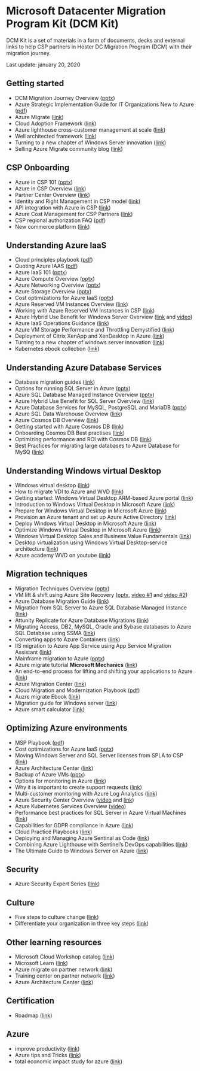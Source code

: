 # Microsoft Datacenter Migration Program Kit (DCM Kit)
  
DCM Kit is a set of materials in a form of documents, decks and external links to help CSP partners in Hoster DC Migration Program (DCM) with their migration journey.

Last update: january 20, 2020

## Getting started

- DCM Migration Journey Overview ([pptx](https://github.com/Microsoft/dcmkit/blob/master/files/DCM%20Migration%20Journey%20Overview.pptx?raw=true))
- Azure Strategic Implementation Guide for IT Organizations New to Azure ([pdf](/files/Azure_Strategic_Implementation_Guide_for_IT_Organizations_New_to_Azure.pdf))
- Azure Migrate ([link](https://azure.microsoft.com/en-us/services/azure-migrate/))
- Cloud Adoption Framework ([link](https://docs.microsoft.com/en-us/azure/architecture/cloud-adoption/))
- Azure lighthouse cross-customer management at scale ([link](https://azure.microsoft.com/en-us/services/azure-lighthouse/))
- Well architected framework ([link](https://docs.microsoft.com/en-us/azure/architecture/framework/))
- Turning to a new chapter of Windows Server innovation ([link](https://azure.microsoft.com/en-us/blog/turn-to-a-new-chapter-of-windows-server-innovation/))
- Selling Azure Migrate community blog ([link](https://www.microsoftpartnercommunity.com/t5/Selling-Azure-Migrate/gp-p/AzureMigrate))

## CSP Onboarding

- Azure in CSP 101 ([pptx](https://github.com/Microsoft/dcmkit/blob/master/files/Azure%20in%20CSP%20101.pptx?raw=true))
- Azure in CSP Overview ([link](https://docs.microsoft.com/en-us/azure/cloud-solution-provider/overview/azure-csp-overview))
- Partner Center Overview ([link](https://docs.microsoft.com/en-us/azure/cloud-solution-provider/overview/partner-center-overview))
- Identity and Right Management in CSP model ([link](https://blogs.technet.microsoft.com/hybridcloudbp/2017/06/05/identity-and-rights-management-in-csp-model-part2))
- API integration with Azure in CSP ([link](https://docs.microsoft.com/en-us/azure/cloud-solution-provider/integration/available-apis-overview))
- Azure Cost Management for CSP Partners ([link](https://docs.microsoft.com/azure/cost-management/quick-register-csp))
- CSP regional authorization FAQ ([pdf](https://github.com/Microsoft/dcmkit/blob/master/files/Regional%20Authorization%20FAQ.pdf?raw=true))
- New commerce platform ([link](https://partner.microsoft.com/en-US/resources/collection/new-azure-experience-in-csp#/))

## Understanding Azure IaaS

- Cloud principles playbook ([pdf](https://github.com/microsoft/dcmkit/blob/master/files/Cloud%20Principles%20Playbook%20-%202019-08-13.pdf?raw=true))
- Quoting Azure IAAS ([pdf](https://github.com/microsoft/dcmkit/blob/master/files/Quoting%20Azure%20IaaS.pdf?raw=true))
- Azure IaaS 101 ([pptx](https://github.com/Microsoft/dcmkit/blob/master/files/Azure%20IaaS%20Overview.pptx?raw=true))
- Azure Compute Overview ([pptx](https://github.com/Microsoft/dcmkit/blob/master/files/Azure%20Compute%20Overview.pptx?raw=true))
- Azure Networking Overview ([pptx](https://github.com/Microsoft/dcmkit/blob/master/files/Azure%20Networking%20Overview.pptx?raw=true))
- Azure Storage Overview ([pptx](https://github.com/Microsoft/dcmkit/blob/master/files/Azure%20Storage%20Overview.pptx?raw=true))
- Cost optimizations for Azure IaaS ([pptx](https://github.com/Microsoft/dcmkit/blob/master/files/Cost%20optimizations%20for%20Azure%20IaaS.pptx?raw=true))
- Azure Reserved VM Instances Overview ([link](https://azure.microsoft.com/pricing/reserved-vm-instances))
- Working with Azure Reserved VM Instances in CSP ([link](https://docs.microsoft.com/partner-center/azure-reservations))
- Azure Hybrid Use Benefit for Windows Server Overview ([link](https://azure.microsoft.com/pricing/hybrid-benefit/#windows-server) and [video](https://www.youtube.com/watch?v=YPv5SpTbzWs&t=23s))
- Azure IaaS Operations Guidance ([link](http://aka.ms/Azure/IaaSOpsGuide))
- Azure VM Storage Performance and Throttling Demystified ([link](https://blogs.technet.microsoft.com/xiangwu/2017/05/14/azure-vm-storage-performance-and-throttling-demystify/))
- Deployment of Citrix XenApp and XenDesktop in Azure ([link](https://azurecitadel.github.io/videos/citrixonazure/))
- Turning to a new chapter of windows server innovation ([link](https://azure.microsoft.com/en-us/blog/turn-to-a-new-chapter-of-windows-server-innovation/))
- Kubernetes ebook collection ([link](https://azure.microsoft.com/en-us/resources/kubernetes-ebook-collection//))

## Understanding Azure Database Services

- Database migration guides ([link](https://datamigration.microsoft.com/))
- Options for running SQL Server in Azure ([pptx](https://github.com/Microsoft/dcmkit/blob/master/files/SQL%20Server%20Migration%20Options.pptx?raw=true))
- Azure SQL Database Managed Instance Overview ([pptx](https://github.com/Microsoft/dcmkit/blob/master/files/Azure%20SQL%20Database%20Managed%20Instance%20Overview.pptx?raw=true))
- Azure Hybrid Use Benefit for SQL Server Overview ([link](https://azure.microsoft.com/pricing/hybrid-benefit/#sql-server))
- Azure Database Services for MySQL, PostgreSQL and MariaDB ([pptx](https://github.com/Microsoft/dcmkit/blob/master/files/Azure%20Database%20Services%20for%20MySQL%2C%20PostgreSQL%20and%20MariaDB.pptx?raw=true))
- Azure SQL Data Warehouse Overview ([link](https://docs.microsoft.com/en-us/azure/sql-data-warehouse/sql-data-warehouse-overview-what-is))
- Azure Cosmos DB Overview ([link](https://docs.microsoft.com/en-us/azure/cosmos-db/introduction))
- Getting started with Azure Cosmos DB ([link](https://www.youtube.com/playlist?list=PLmamF3YkHLoLLGUtSoxmUkORcWaTyHlXp))
- Onboarding Cosmos DB Best practises ([link](https://azure.microsoft.com/mediahandler/files/resourcefiles/azure-cosmos-db-onboarding-best-practices/Azure%20Cosmos%20DB%20onboarding%20best%20practices.pdf))
- Optimizing performance and ROI with Cosmos DB ([link](https://azure.microsoft.com/mediahandler/files/resourcefiles/azure-cosmos-db-onboarding-best-practices/Azure%20Cosmos%20DB%20onboarding%20best%20practices.pdf))
- Best Practices for migrating large databases to Azure Database for MySQ ([link](https://techcommunity.microsoft.com/t5/azure-database-for-mysql/best-practices-for-migrating-large-databases-to-azure-database/ba-p/1362699))

## Understanding Windows virtual Desktop

- Windows virtual desktop ([link](https://azure.microsoft.com/en-us/services/virtual-desktop/))
- How to migrate VDI to Azure and WVD ([link](https://www.youtube.com/watch?v=rkKaWT-tN54&feature=youtu.be))
- Getting started: Windows Virtual Desktop ARM-based Azure portal ([link](https://techcommunity.microsoft.com/t5/windows-it-pro-blog/getting-started-windows-virtual-desktop-arm-based-azure-portal/ba-p/1374466))
- Introduction to Windows Virtual Desktop in Microsoft Azure ([link](https://docs.microsoft.com/en-us/learn/paths/m365-wvd/))
- Prepare for Windows Virtual Desktop in Microsoft Azure ([link](https://docs.microsoft.com/en-us/learn/modules/m365-prepare-for-wvd/))
- Provision an Azure tenant and set up Azure Active Directory ([link](https://docs.microsoft.com/en-us/learn/modules/m365-prepare-for-wvd/2-provision-azure))
- Deploy Windows Virtual Desktop in Microsoft Azure ([link](https://docs.microsoft.com/en-us/learn/modules/m365-deploy-wvd/))
- Optimize Windows Virtual Desktop in Microsoft Azure ([link](https://docs.microsoft.com/en-us/learn/modules/m365-optimize-wvd/))
- Windows Virtual Desktop Sales and Business Value Fundamentals ([link](https://partner.microsoft.com/en-us/asset/collection/windows-virtual-desktop-sales-and-business-value-fundamentals#/))
- Desktop virtualization using Windows Virtual Desktop-service architecture ([link](https://docs.microsoft.com/en-us/windows-server/remote/remote-desktop-services/media/wvd-poster-download.png/))
- Azure academy WVD on youtube ([link](https://www.youtube.com/playlist?list=PL-V4YVm6AmwXGvQ46W8mHkpvm6S5IIitK/))


## Migration techniques

- Migration Techniques Overview ([pptx](https://github.com/Microsoft/dcmkit/blob/master/files/Migration%20Technics%20Overview.pptx?raw=true))
- VM lift & shift using Azure Site Recovery ([pptx](https://github.com/Microsoft/dcmkit/blob/master/files/Migrate%20VMs%20with%20Azure%20Site%20Recovery.pptx?raw=true), [video #1](https://1drv.ms/v/s!ArJ-zhtNeLsamM0b3irmF9Ai_-dIWA) and [video #2](https://1drv.ms/v/s!ArJ-zhtNeLsamM0Ji5eWvAgOIxxanA))
- Azure Database Migration Guide ([link](https://datamigration.microsoft.com))
- Migration from SQL Server to Azure SQL Database Managed Instance ([link](https://blogs.technet.microsoft.com/hybridcloudbp/2018/11/02/migration-from-sql-server-to-azure-sql-database-managed-instance/))
- Attunity Replicate for Azure Database Migrations ([link](https://www.attunity.com/products/replicate/attunity-replicate-for-microsoft-migration/))
- Migrating Access, DB2, MySQL, Oracle and Sybase databases to Azure SQL Database using SSMA ([link](https://docs.microsoft.com/en-us/sql/ssma/sql-server-migration-assistant?view=sql-server-2017))
- Converting apps to Azure Containers ([link](https://docs.microsoft.com/en-us/azure/aks/tutorial-kubernetes-prepare-app))
- IIS migration to Azure App Service using App Service Migration Assistant ([link](https://www.migratetoazure.net/))
- Mainframe migration to Azure ([pptx](https://github.com/Microsoft/dcmkit/blob/master/files/Mainframe%20migration%20to%20Azure.pptx?raw=true))
- Azure migrate tutorial **Microsoft Mechanics** ([link](https://www.youtube.com/watch?v=0s2ZqHgieT0&feature=youtu.be))
- An end-to-end process for lifting and shifting your applications to Azure ([link](https://techcommunity.microsoft.com/t5/microsoft-data-migration/an-end-to-end-process-for-lifting-and-shifting-your-applications/ba-p/924874))
- Azure Migration Center ([link](https://azure.microsoft.com/en-us/migration/))
- Cloud Migration and Modernization Playbook ([pdf](https://aka.ms/migrationplaybook))
- Auzre migrate Ebook ([link](https://clouddamcdnprodep.azureedge.net/gdc/gdcG8BtSq/original))
- Migration guide for Windows server ([link](https://azure.microsoft.com/mediahandler/files/resourcefiles/azure-migration-guide-for-windows-server/Azure_Migration_Guide_for_Windows_Server.pdf/))
- Azure smart calculator ([link](https://azuremarketplace.microsoft.com/en-us/marketplace/apps/thecloudlabbv1597749548347.smart_azure_calculator?tab=Overview))

## Optimizing Azure environments

- MSP Playbook ([pdf](https://github.com/Microsoft/dcmkit/blob/master/files/Azure%20MSP%20Playbook.pdf?raw=true))
- Cost optimizations for Azure IaaS ([pptx](https://github.com/Microsoft/dcmkit/blob/master/files/Cost%20optimizations%20for%20Azure%20IaaS.pptx?raw=true))
- Moving Windows Server and SQL Server licenses from SPLA to CSP ([link](https://blogs.technet.microsoft.com/hybridcloudbp/2018/08/08/moving-windows-server-and-sql-server-licenses-from-spla-to-csp/))
- Azure Architecture Center ([link](https://docs.microsoft.com/en-us/azure/architecture/))
- Backup of Azure VMs ([pptx](https://github.com/Microsoft/dcmkit/blob/master/files/Backup%20of%20Azure%20VMs.pptx))
- Options for monitoring in Azure ([link](https://docs.microsoft.com/en-us/azure/monitoring-and-diagnostics/monitoring-overview))
- Why it is important to create support requests ([link](https://blogs.technet.microsoft.com/hybridcloudbp/2018/08/30/why-it-is-important-to-create-azure-support-requests/))
- Multi-customer monitoring with Azure Log Analytics ([link](https://docs.microsoft.com/en-us/azure/cloud-solution-provider/support/monitor-multiple-customers))
- Azure Security Center Overview ([video](https://azure.microsoft.com/en-us/resources/videos/azure-friday-azure-security-center/) and [link](https://azure.microsoft.com/en-gb/blog/announcing-new-azure-security-center-capabilities-at-rsa-2018/))
- Azure Kubernetes Services Overview ([video](https://azure.microsoft.com/en-us/resources/videos/azure-kubernetes-service-overview/))
- Performance best practices for SQL Server in Azure Virtual Machines ([link](https://docs.microsoft.com/en-us/azure/virtual-machines/windows/sql/virtual-machines-windows-sql-performance?toc=%2Fazure%2Fvirtual-machines%2Fwindows%2Ftoc.json))
- Capabilities for GDPR compliance in Azure ([link](https://azure.microsoft.com/en-us/blog/new-capabilities-to-enable-robust-gdpr-compliance/))
- Cloud Practice Playbooks ([link](https://partner.microsoft.com/en-US/campaigns/cloud-practice-playbooks))
- Deploying and Managing Azure Sentinal as Code ([link](https://techcommunity.microsoft.com/t5/azure-sentinel/deploying-and-managing-azure-sentinel-as-code/ba-p/1131928))
- Combining Azure Lighthouse with Sentinel’s DevOps capabilities ([link](https://techcommunity.microsoft.com/t5/azure-sentinel/combining-azure-lighthouse-with-sentinel-s-devops-capabilities/ba-p/1210966#))
- The Ultimate Guide to Windows Server on Azure ([link](https://azure.microsoft.com/mediahandler/files/resourcefiles/ultimate-guide-windows-server-on-azure/Ultimate-Guide-to-Windows-Server-on-Azure.pdf))

## Security
- Azure Security Expert Series ([link](https://azure.microsoft.com/en-in/overview/security/azure-security-expert-series/))

## Culture

- Five steps to culture change ([link](https://azure.microsoft.com/mediahandler/files/resourcefiles/five-steps-to-culture-change/Five%20Steps%20to%20Culture%20Change.pdf))
- Differentiate your organization in three key steps ([link](https://blogs.partner.microsoft.com/mpn/differentiate-your-organization-in-three-key-steps/))

## Other learning resources

- Microsoft Cloud Workshop catalog ([link](https://github.com/Microsoft/MCW))
- Microsoft Learn ([link](https://docs.microsoft.com/en-us/learn/azure/))
- Azure migrate on partner network ([link](https://partner.microsoft.com/en-US/asset/collection/azure-migration-campaign#/))
- Training center on partner network ([link](https://partner.microsoft.com/en-US/training/training-center))
- Azure Architecture Center ([link](https://docs.microsoft.com/en-us/azure/architecture/))

## Certification

- Roadmap ([link](https://future-proof.net/wp-content/uploads/2019/05/Certification_roadmap.pdf))

## Azure

- improve productivity ([link](https://channel9.msdn.com/Shows/Azure-Friday/Improve-your-productivity-with-Azure-Tips-and-Tricks))
- Azure tips and Tricks ([link](https://microsoft.github.io/AzureTipsAndTricks/))
- total economic impact study for azure ([link](https://azurepartners.blob.core.windows.net/media/Resources/Misc/TEI%20for%20Azure%20Partners.pdf))
